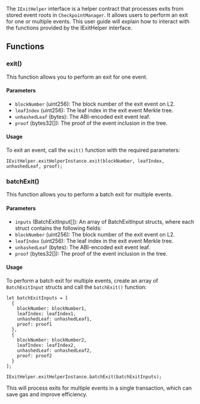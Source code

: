 The `IExitHelper` interface is a helper contract that processes exits from stored event roots in `CheckpointManager`. It allows users to perform an exit for one or multiple events. This user guide will explain how to interact with the functions provided by the IExitHelper interface.

## Functions

### exit()

This function allows you to perform an exit for one event.

#### Parameters

- `blockNumber` (uint256): The block number of the exit event on L2.
- `leafIndex` (uint256): The leaf index in the exit event Merkle tree.
- `unhashedLeaf` (bytes): The ABI-encoded exit event leaf.
- `proof` (bytes32[]): The proof of the event inclusion in the tree.

#### Usage

To exit an event, call the `exit()` function with the required parameters:

```solidity
IExitHelper.exitHelperInstance.exit(blockNumber, leafIndex, unhashedLeaf, proof);
```

### batchExit()

This function allows you to perform a batch exit for multiple events.

#### Parameters

- `inputs` (BatchExitInput[]): An array of BatchExitInput structs, where each struct contains the following fields:
- `blockNumber` (uint256): The block number of the exit event on L2.
- `leafIndex` (uint256): The leaf index in the exit event Merkle tree.
- `unhashedLeaf` (bytes): The ABI-encoded exit event leaf.
- `proof` (bytes32[]): The proof of the event inclusion in the tree.

#### Usage

To perform a batch exit for multiple events, create an array of `BatchExitInput` structs and call the `batchExit()` function:

```solidity
let batchExitInputs = [
  {
    blockNumber: blockNumber1,
    leafIndex: leafIndex1,
    unhashedLeaf: unhashedLeaf1,
    proof: proof1
  },
  {
    blockNumber: blockNumber2,
    leafIndex: leafIndex2,
    unhashedLeaf: unhashedLeaf2,
    proof: proof2
  }
];

IExitHelper.exitHelperInstance.batchExit(batchExitInputs);
```

This will process exits for multiple events in a single transaction, which can save gas and improve efficiency.

